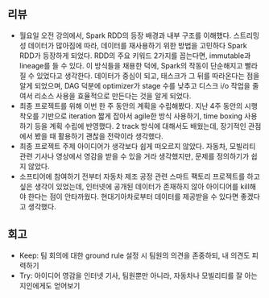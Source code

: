 ## 리뷰
- 월요일 오전 강의에서, Spark RDD의 등장 배경과 내부 구조를 이해했다. 스트리밍성 데이터가 많아짐에 따라, 데이터를 재사용하기 위한 방법을 고민하다 Spark RDD가 등장하게 되었다. RDD의 주요 키워드 2가지를 꼽는다면, immutable과 lineage를 들 수 있다. 이 방식들을 채용한 덕에, Spark의 작동이 단순해지고 빨라질 수 있었다고 생각한다. 데이터가 중심이 되고, 태스크가 그 뒤를 따라온다는 점을 알게 되었으며, DAG 덕분에 optimizer가 stage 수를 낮추고 디스크 i/o 작업을 줄여서 리소스 사용을 효율적으로 만든다는 것을 알게 되었다.
- 최종 프로젝트를 위해 이번 한 주 동안의 계획을 수립해봤다. 지난 4주 동안의 시행착오를 기반으로 iteration 짧게 잡아서 agile한 방식 사용하기, time boxing 사용하기 등을 계획 수립에 반영했다. 2 track 방식에 대해서도 배웠는데, 장기적인 관점에서 봤을 때 활용하기 괜찮을 전략이라 생각했다.
- 최종 프로젝트 주제 아이디어가 생각보다 쉽게 떠오르지 않았다. 자동차, 모빌리티 관련 기사나 영상에서 영감을 받을 수 있을 거라 생각했지만, 문제를 정의하기가 쉽지 않았다.
- 소프티어에 참여하기 전부터 자동차 제조 공정 관련 스마트 팩토리 프로젝트를 하고 싶은 생각이 있었는데, 인터넷에 공개된 데이터가 존재하지 않아 아이디어를 kill해야 한다는 점이 안타까웠다. 현대기아차로부터 데이터를 제공받을 수 있다면 좋겠다고 생각했다.
## 회고
- Keep: 팀 회의에 대한 ground rule 설정 시 팀원의 의견을 존중하되, 내 의견도 피력하기
- Try: 아이디어 영감을 인터넷 기사, 팀원뿐만 아니라, 자동차나 모빌리티를 잘 아는 지인에게도 얻어보기
